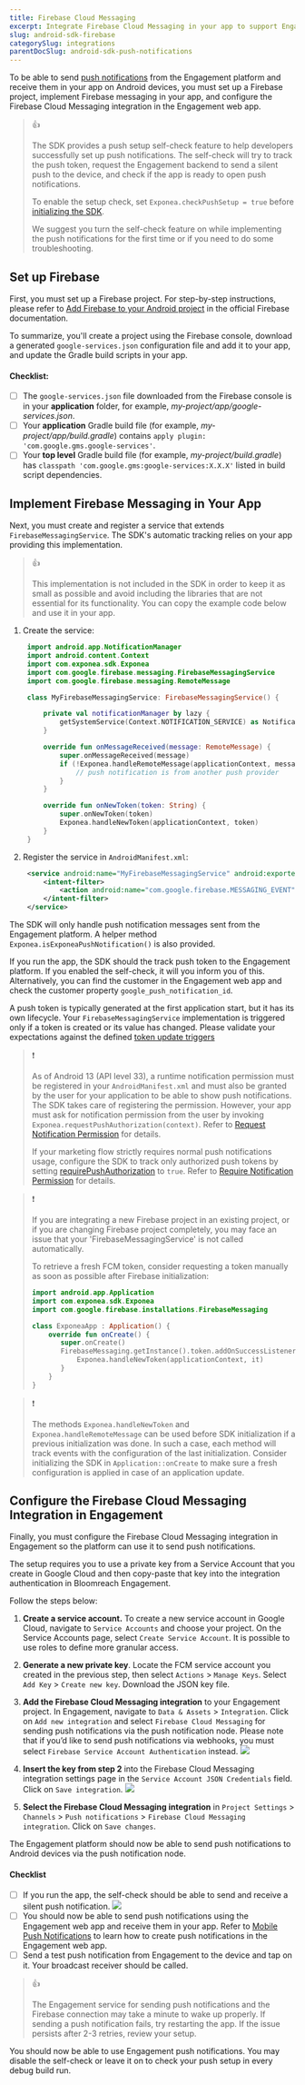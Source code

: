 ```yaml
---
title: Firebase Cloud Messaging
excerpt: Integrate Firebase Cloud Messaging in your app to support Engagement push notifications on Android devices
slug: android-sdk-firebase
categorySlug: integrations
parentDocSlug: android-sdk-push-notifications
---
```


To be able to send [push notifications](https://documentation.bloomreach.com/engagement/docs/android-push-notifications) from the Engagement platform and receive them in your app on Android devices, you must set up a Firebase project, implement Firebase messaging in your app, and configure the Firebase Cloud Messaging integration in the Engagement web app.

> 👍
>
> The SDK provides a push setup self-check feature to help developers successfully set up push notifications. The self-check will try to track the push token, request the Engagement backend to send a silent push to the device, and check if the app is ready to open push notifications.
>
> To enable the setup check, set `Exponea.checkPushSetup = true` before [initializing the SDK](https://documentation.bloomreach.com/engagement/docs/android-sdk-setup#initialize-the-sdk).
>
> We suggest you turn the self-check feature on while implementing the push notifications for the first time or if you need to do some troubleshooting.

## Set up Firebase

First, you must set up a Firebase project. For step-by-step instructions, please refer to [Add Firebase to your Android project](https://firebase.google.com/docs/android/setup#console) in the official Firebase documentation.

To summarize, you'll create a project using the Firebase console, download a generated `google-services.json` configuration file and add it to your app, and update the Gradle build scripts in your app.

#### Checklist:
- [ ] The `google-services.json` file downloaded from the Firebase console is in your **application** folder, for example, *my-project/app/google-services.json*.
- [ ] Your **application** Gradle build file (for example, *my-project/app/build.gradle*) contains `apply plugin: 'com.google.gms.google-services'`.
- [ ] Your **top level** Gradle build file (for example, *my-project/build.gradle*) has `classpath 'com.google.gms:google-services:X.X.X'` listed in build script dependencies.

## Implement Firebase Messaging in Your App

Next, you must create and register a service that extends `FirebaseMessagingService`. The SDK's automatic tracking relies on your app providing this implementation.

> 👍
>
>  This implementation is not included in the SDK in order to keep it as small as possible and avoid including the libraries that are not essential for its functionality. You can copy the example code below and use it in your app.


1. Create the service:
   ```kotlin
    import android.app.NotificationManager  
    import android.content.Context  
    import com.exponea.sdk.Exponea  
    import com.google.firebase.messaging.FirebaseMessagingService  
    import com.google.firebase.messaging.RemoteMessage

    class MyFirebaseMessagingService: FirebaseMessagingService() {

        private val notificationManager by lazy {
            getSystemService(Context.NOTIFICATION_SERVICE) as NotificationManager
        }

        override fun onMessageReceived(message: RemoteMessage) {
            super.onMessageReceived(message)
            if (!Exponea.handleRemoteMessage(applicationContext, message.data, notificationManager)) {
                // push notification is from another push provider
            }
        }

        override fun onNewToken(token: String) {
            super.onNewToken(token)
            Exponea.handleNewToken(applicationContext, token)
        }
    }
   ```
2. Register the service in `AndroidManifest.xml`:
   ```xml
    <service android:name="MyFirebaseMessagingService" android:exported="false" >  
        <intent-filter> 
            <action android:name="com.google.firebase.MESSAGING_EVENT" />  
        </intent-filter>
    </service>   
   ```

The SDK will only handle push notification messages sent from the Engagement platform. A helper method `Exponea.isExponeaPushNotification()` is also provided.

If you run the app, the SDK should the track push token to the Engagement platform. If you enabled the self-check, it will you inform you of this. Alternatively, you can find the customer in the Engagement web app and check the customer property `google_push_notification_id`.

A push token is typically generated at the first application start, but it has its own lifecycle. Your `FirebaseMessagingService` implementation is triggered only if a token is created or its value has changed. Please validate your expectations against the defined [token update triggers](https://firebase.google.com/docs/cloud-messaging/android/client#sample-register)

> ❗️
>
> As of Android 13 (API level 33), a runtime notification permission must be registered in your `AndroidManifest.xml` and must also be granted by the user for your application to be able to show push notifications. The SDK takes care of registering the permission. However, your app must ask for notification permission from the user by invoking `Exponea.requestPushAuthorization(context)`. Refer to [Request Notification Permission](https://documentation.bloomreach.com/engagement/docs/android-sdk-push-notifications#request-notification-permission) for details.
>
> If your marketing flow strictly requires normal push notifications usage, configure the SDK to track only authorized push tokens by setting [requirePushAuthorization](https://documentation.bloomreach.com/engagement/docs/android-sdk-configuration) to `true`. Refer to [Require Notification Permission](https://documentation.bloomreach.com/engagement/docs/android-sdk-push-notifications#require-notification-permission) for details.

> ❗️
>
> If you are integrating a new Firebase project in an existing project, or if you are changing Firebase project completely, you may face an issue that your 'FirebaseMessagingService' is not called automatically.
>
> To retrieve a fresh FCM token, consider requesting a token manually as soon as possible after Firebase initialization:
>
> ```kotlin
> import android.app.Application
> import com.exponea.sdk.Exponea
> import com.google.firebase.installations.FirebaseMessaging
> 
> class ExponeaApp : Application() {
>     override fun onCreate() {
>        super.onCreate()
>        FirebaseMessaging.getInstance().token.addOnSuccessListener {
>            Exponea.handleNewToken(applicationContext, it)
>        }
>     }
> }
> ```

> ❗️
>
> The methods `Exponea.handleNewToken` and `Exponea.handleRemoteMessage` can be used before SDK initialization if a previous initialization was done. In such a case, each method will track events with the configuration of the last initialization. Consider initializing the SDK in `Application::onCreate` to make sure a fresh configuration is applied in case of an application update.

## Configure the Firebase Cloud Messaging Integration in Engagement

Finally, you must configure the Firebase Cloud Messaging integration in Engagement so the platform can use it to send push notifications.

The setup requires you to use a private key from a Service Account that you create in Google Cloud and then copy-paste that key into the integration authentication in Bloomreach Engagement.

Follow the steps below:

1. **Create a service account.** To create a new service account in Google Cloud, navigate to `Service Accounts` and choose your project. On the Service Accounts page, select `Create Service Account`. It is possible to use roles to define more granular access.

2. **Generate a new private key**. Locate the FCM service account you created in the previous step, then select `Actions` > `Manage Keys`. Select `Add Key` > `Create new key`. Download the JSON key file.

3. **Add the Firebase Cloud Messaging integration** to your Engagement project. In Engagement, navigate to `Data & Assets` > `Integration`. Click on `Add new integration` and select `Firebase Cloud Messaging` for sending push notifications via the push notification node. Please note that if you’d like to send push notifications via webhooks, you must select `Firebase Service Account Authentication` instead.
![](https://raw.githubusercontent.com/exponea/exponea-android-sdk/main/Documentation/images/firebase-1.png)

4. **Insert the key from step 2** into the Firebase Cloud Messaging integration settings page in the `Service Account JSON Credentials` field. Click on `Save integration`.
![](https://raw.githubusercontent.com/exponea/exponea-android-sdk/main/Documentation/images/firebase-2.png)

5. **Select the Firebase Cloud Messaging integration** in `Project Settings` > `Channels` > `Push notifications` > `Firebase Cloud Messaging integration`. Click on `Save changes`.

The Engagement platform should now be able to send push notifications to Android devices via the push notification node.

#### Checklist

- [ ] If you run the app, the self-check should be able to send and receive a silent push notification. 
  ![](https://raw.githubusercontent.com/exponea/exponea-android-sdk/main/Documentation/images/self-check.png)
- [ ] You should now be able to send push notifications using the Engagement web app and receive them in your app. Refer to [Mobile Push Notifications](https://documentation.bloomreach.com/engagement/docs/mobile-push-notifications#creating-a-new-notification) to learn how to create push notifications in the Engagement web app.
- [ ] Send a test push notification from Engagement to the device and tap on it. Your broadcast receiver should be called.

> 👍
>
> The Engagement service for sending push notifications and the Firebase connection may take a minute to wake up properly. If sending a push notification fails, try restarting the app. If the issue persists after 2-3 retries, review your setup.

You should now be able to use Engagement push notifications. You may disable the self-check or leave it on to check your push setup in every debug build run.
